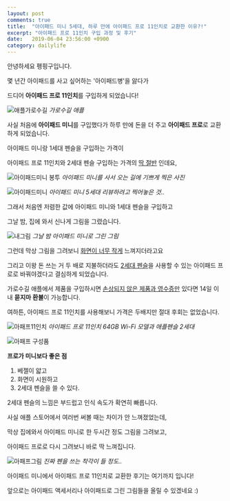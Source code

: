 ```yaml
---
layout: post
comments: true
title:  "아이패드 미니 5세대, 하루 만에 아이패드 프로 11인치로 교환한 이유?!"
excerpt: "아이패드 프로 11인치 구입 과정 및 후기"
date:   2019-06-04 23:56:00 +0900
category: dailylife
---
```


안녕하세요 펭핑구입니다.

몇 년간 아이패드를 사고 싶어하는 '아이패드병'을 앓다가 

드디어 **아이패드 프로 11인치**를 구입하게 되었습니다!

![애플가로수길](/uploads/daily/IMG_9498.jpeg)
*가로수길 애플*

사실 처음에 **아이패드 미니**를 구입했다가 하루 만에 돈을 더 주고 **아이패드 프로**로 교환하게 되었습니다.

아이패드 미니랑 1세대 펜슬을 구입하는 가격이 

아이패드 프로 11인치와 2세대 펜슬 구입하는 가격의 <u>딱 절반</u> 인데요,

![아이패드미니 봉투](/uploads/daily/IMG_9499.jpeg)
*아이패드 미니를 사서 오는 길에 기쁘게 찍은 사진*

![아이패드미니](/uploads/daily/IMG_9509.jpeg)
*아이패드 미니 5세대 리뷰하려고 찍어놓은 것..*

그래서 처음엔 저렴한 값에 아이패드 미니와 1세대 펜슬을 구입하고

그날 밤, 집에 와서 신나게 그림을 그렸습니다.



![내그림](/uploads/daily/IMG_0001.png)
*그날 밤 아이패드 미니로 그린 그림*





그런데 막상 그림을 그려보니 <u>화면이 너무 작게</u> 느껴지더라고요

그리고 이왕 돈 쓰는 거 두 배로 지불하더라도 <u>2세대 펜슬</u>을 사용할 수 있는 아이패드 프로로 바꿔야겠다고 결심하게 되었습니다.



가로수길 애플에서 제품을 구입하시면 <u>손상되지 않은 제품과 영수증만</u> 있다면 14일 이내 **묻지마 환불**이 가능합니다.



여하튼, 아이패드 프로 11인치를 사용해보니 가격은 두배지만 절대 후회는 없었습니다.

![아패프11인치](/uploads/daily/IMG_9527.jpeg)
*아이패드 프로 11인치 64GB Wi-Fi 모델과 애플펜슬 2세대*

![아패프 구성품](/uploads/daily/IMG_9522.jpeg)



**프로가 미니보다 좋은 점**

1. 베젤이 얇고
2. 화면이 시원하고 
3. 2세대 펜슬을 쓸 수 있다.  



2세대 펜슬의 느낌은 부드럽고 인식 속도가 확연히 빠릅니다.

사실 애플 스토어에서 여러번 써볼 때는 차이가 안 느껴졌었는데,

막상 집에와서 아이패드 미니로 한 두시간 정도 그림을 그려보고,

아이패드 프로로 다시 그려보니 바로 딱 느껴집니다.

![아패프그림](/uploads/daily/IMG_9529.jpeg)
*진짜 펜을 쓰는 착각이 들 정도..*



아이패드 미니에서 아이패드 프로 11인치로 교환한 후기는 여기까지 입니다!

앞으로는 아이패드 액세서리나 아이패드로 그린 그림들을 올릴 수 있겠네요 :)
